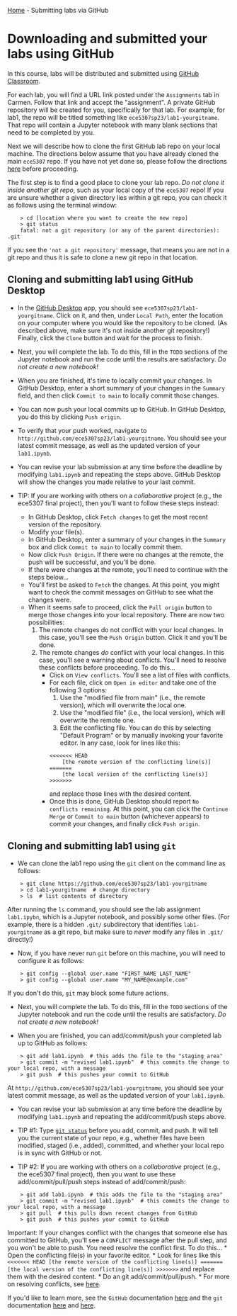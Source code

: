 [Home](../sequence.md) - Submitting labs via GitHub 


# Downloading and submitted your labs using GitHub

In this course, labs will be distributed and submitted using 
[GitHub Classroom](https://classroom.github.com/). 

For each lab, you will find a URL link posted under the `Assignments` tab in Carmen.
Follow that link and accept the "assignment".
A private GitHub repository will be created for you, specifically for that lab. 
For example, for lab1, the repo will be titled something like `ece5307sp23/lab1-yourgitname`.
That repo will contain a Jupyter notebook with many blank sections that need to be completed by you.

Next we will describe how to clone the first GitHub lab repo on your local machine. 
The directions below assume that you have already cloned the main `ece5307` repo.  If you have not yet done so, please follow the directions [here](./github.md) before proceeding.

The first step is to find a good place to clone your lab repo.
*Do not clone it inside another git repo*, such as your local copy of the `ece5307` repo!
If you are unsure whether a given directory lies within a git repo, you can check it as follows using the terminal window: 
```
    > cd [location where you want to create the new repo]
    > git status
    fatal: not a git repository (or any of the parent directories): .git
```
If you see the `'not a git repository'` message, that means you are not in a git repo and thus it is safe to clone a new git repo in that location.

## Cloning and submitting lab1 using GitHub Desktop 

* In the [GitHub Desktop]() app, you should see `ece5307sp23/lab1-yourgitname`.  Click on it, and then, under `Local Path`, enter the location on your computer where you would like the repository to be cloned.  (As described above, make sure it's not inside another git repository!)  Finally, click the `Clone` button and wait for the process to finish.

* Next, you will complete the lab.  To do this, fill in the `TODO` sections of the Jupyter notebook and run the code until the results are satisfactory.  *Do not create a new notebook!*

* When you are finished, it's time to locally commit your changes.  In GitHub Desktop, enter a short summary of your changes in the `Summary` field, and then click `Commit to main` to locally commit those changes.  

* You can now push your local commits up to GitHub.  In GitHub Desktop, you do this by clicking `Push origin`.  

* To verify that your push worked, navigate to `http://github.com/ece5307sp23/lab1-yourgitname`.  You should see your latest commit message, as well as the updated version of your `lab1.ipynb`. 

* You can revise your lab submission at any time before the deadline by modifying `lab1.ipynb` and repeating the steps above.  GitHub Desktop will show the changes you made relative to your last commit.

* TIP: If you are working with others on a *collaborative* project (e.g., the ece5307 final project), then you'll want to follow these steps instead:
    * In GitHub Desktop, click `Fetch changes` to get the most recent version 
      of the repository.
    * Modify your file(s).
    * In GitHub Desktop, enter a summary of your changes in the `Summary` box and 
      click `Commit to main` to locally commit them.
    * Now click `Push Origin`.  If there were no changes at the remote, 
      the push will be successful, and you'll be done. 
    * If there were changes at the remote, you'll need to continue with
      the steps below...
    * You'll first be asked to `Fetch` the changes. 
      At this point, you might want to check the commit messages
      on GitHub to see what the changes were.
    * When it seems safe to proceed, click the `Pull origin` button to 
      merge those changes into your local repository.
      There are now two possibilities:
        1) The remote changes do not conflict with your local changes.
           In this case, you'll see the `Push Origin` button.
           Click it and you'll be done.
        2) The remote changes *do* conflict with your local changes. 
           In this case, you'll see a warning about conflicts.
           You'll need to resolve these conflicts before proceeding. 
           To do this...
            * Click on `View conflicts`. 
              You'll see a list of files with conflicts.
            * For each file, click on `Open in editor` and 
              take one of the following 3 options:
              1) Use the "modified file from main" (i.e., the remote version),
                 which will overwrite the local one.
              2) Use the "modified file" (i.e., the local version),
                 which will overwrite the remote one.
              3) Edit the conflicting file. 
                 You can do this by selecting "Default Program" or 
                 by manually invoking your favorite editor.
                 In any case, look for lines like this:
                ```
                <<<<<<< HEAD
                    [the remote version of the conflicting line(s)]
                =======
                    [the local version of the conflicting line(s)]
                >>>>>>>
                ```
                and replace those lines with the desired content.
            * Once this is done, GitHub Desktop should report 
              `No conflicts remaining`.
              At this point, you can click the `Continue Merge` or 
              `Commit to main` button (whichever appears) 
              to commit your changes, and finally click `Push origin`.


## Cloning and submitting lab1 using `git` 

* We can clone the lab1 repo using the `git` client on the command line as follows:
```
    > git clone https://github.com/ece5307sp23/lab1-yourgitname
    > cd lab1-yourgitname  # change directory 
    > ls  # list contents of directory
```
After running the `ls` command, you should see the lab assignment `lab1.ipybn`, which is a Jupyter notebook, and possibly some other files.
(For example, there is a hidden `.git/` subdirectory that identifies `lab1-yourgitname` as a git repo, but make sure to *never* modify any files in `.git/` directly!)

* Now, if you have never run `git` before on this machine, you will need to configure it as follows:
```
    > git config --global user.name "FIRST_NAME LAST_NAME"
    > git config --global user.name "MY_NAME@example.com"
```
If you don't do this, `git` may block some future actions.

* Next, you will complete the lab.  To do this, fill in the `TODO` sections of the Jupyter notebook and run the code until the results are satisfactory.  *Do not create a new notebook!*

* When you are finished, you can add/commit/push your completed lab up to GitHub as follows:
```
    > git add lab1.ipynb  # this adds the file to the "staging area"
    > git commit -m "revised lab1.ipynb"  # this commits the change to your local repo, with a message
    > git push  # this pushes your commit to GitHub
```
At `http://github.com/ece5307sp23/lab1-yourgitname`, you should see your latest commit message, as well as the updated version of your `lab1.ipynb`. 

* You can revise your lab submission at any time before the deadline by modifying `lab1.ipynb` and repeating the add/commit/push steps above.

* TIP #1: Type [`git status`](https://www.cs.swarthmore.edu/git/git-status.php) before you add, commit, and push.  It will tell you the current state of your repo, e.g., whether files have been modified, staged (i.e., added), committed, and whether your local repo is in sync with GitHub or not.

* TIP #2: If you are working with others on a *collaborative* project (e.g., the ece5307 final project), then you want to use these add/commit/pull/push steps instead of add/commit/push:
```
    > git add lab1.ipynb  # this adds the file to the "staging area"
    > git commit -m "revised lab1.ipynb"  # this commits the change to your local repo, with a message
    > git pull  # this pulls down recent changes from GitHub
    > git push  # this pushes your commit to GitHub
```
Important: If your changes conflict with the changes that someone else has committed to GitHub, you'll see a `CONFLICT` message after the pull step, and you won't be able to push.  You need resolve the conflict first.  To do this...
    * Open the conflicting file(s) in your favorite editor.
    * Look for lines like this
      ```
      <<<<<<< HEAD
        [the remote version of the conflicting line(s)]
      =======
        [the local version of the conflicting line(s)]
      >>>>>>>
      ```
      and replace them with the desired content.
    * Do an git add/commit/pull/push.
    * For more on resolving conflicts, see [here](https://docs.github.com/en/github/collaborating-with-pull-requests/addressing-merge-conflicts/resolving-a-merge-conflict-using-the-command-line).

If you'd like to learn more, see the `GitHub` documentation [here](https://guides.github.com/) and the `git` documentation [here](https://git-scm.com/doc) and [here](https://docs.github.com/en/get-started/using-git).  


